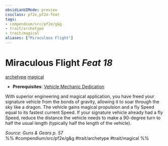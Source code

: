 ```yaml
---
obsidianUIMode: preview
cssclass: pf2e,pf2e-feat
tags:
- compendium/src/pf2e/g&g
- trait/archetype
- trait/magical
aliases: ["Miraculous Flight"]
---
```

# Miraculous Flight  *Feat 18*  
[archetype](../../Rules/traits/archetype.md)  [magical](../../Rules/traits/magical.md)  

- **Prerequisites**: [Vehicle Mechanic Dedication](vehicle-mechanic-dedication-g-g.md)

With superior engineering and magical application, you have freed your signature vehicle from the bonds of gravity, allowing it to soar through the sky like a dragon. The vehicle gains magical propulsion and a fly Speed equal to its fastest current Speed. If your signature vehicle already had a fly Speed, reduce the distance the vehicle needs to make a 90-degree turn to half the usual length (typically half the length of the vehicle).

*Source: Guns & Gears p. 57*  
%% #compendium/src/pf2e/g&g #trait/archetype #trait/magical %%